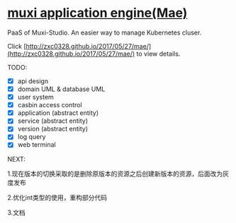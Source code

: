 # [muxi application engine(Mae)](https://github.com/muxiyun/Mae/tree/master)

PaaS of Muxi-Studio. An easier way to manage Kubernetes cluser.

Click [http://zxc0328.github.io/2017/05/27/mae/](http://zxc0328.github.io/2017/05/27/mae/) to view details.


TODO:
- [x] api design
- [x] domain UML & database UML
- [x] user system
- [x] casbin access control
- [x] application (abstract entity)
- [x] service (abstract entity)
- [x] version (abstract entity)
- [x] log query
- [x] web terminal

NEXT:

1.现在版本的切换采取的是删除原版本的资源之后创建新版本的资源，后面改为灰度发布

2.优化int类型的使用，重构部分代码

3.文档